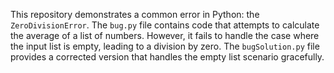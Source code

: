 This repository demonstrates a common error in Python: the `ZeroDivisionError`. The `bug.py` file contains code that attempts to calculate the average of a list of numbers.  However, it fails to handle the case where the input list is empty, leading to a division by zero. The `bugSolution.py` file provides a corrected version that handles the empty list scenario gracefully.